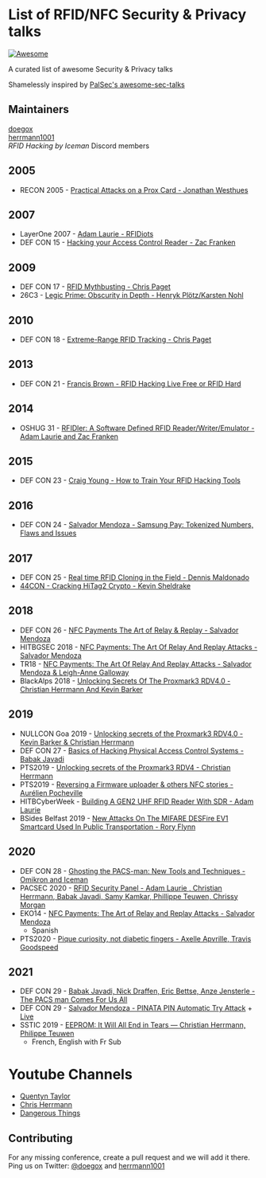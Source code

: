 # List of RFID/NFC Security & Privacy talks

[![Awesome](https://cdn.rawgit.com/sindresorhus/awesome/d7305f38d29fed78fa85652e3a63e154dd8e8829/media/badge.svg)](https://github.com/doegox/awesome-rfid-talks)

A curated list of awesome Security & Privacy talks

Shamelessly inspired by [PalSec's awesome-sec-talks](https://github.com/PaulSec/awesome-sec-talks)

## Maintainers

[doegox](https://twitter.com/doegox)  
[herrmann1001](https://twitter.com/herrmann1001)  
*RFID Hacking by Iceman* Discord members  

## 2005

* RECON 2005 - [Practical Attacks on a Prox Card - Jonathan Westhues](https://archive.org/details/recon-2005-proxcard)

## 2007

* LayerOne 2007 - [Adam Laurie - RFIDiots](https://www.youtube.com/watch?v=3vAvesYoHeo)
* DEF CON 15 - [Hacking your Access Control Reader - Zac Franken](https://www.youtube.com/watch?v=Bttr7fEfxiE)

## 2009

* DEF CON 17 - [RFID Mythbusting - Chris Paget](https://www.youtube.com/watch?v=SMm4g5yhDoY)
* 26C3 - [Legic Prime: Obscurity in Depth - Henryk Plötz/Karsten Nohl](https://fahrplan.events.ccc.de/congress/2009/Fahrplan/events/3709.en.html)

## 2010

* DEF CON 18 - [Extreme-Range RFID Tracking - Chris Paget](https://www.youtube.com/watch?v=q9_8F_BKeto)

## 2013

* DEF CON 21 - [Francis Brown - RFID Hacking Live Free or RFID Hard](https://www.youtube.com/watch?v=duzpEtkmAnI)

## 2014

* OSHUG 31 - [RFIDler: A Software Defined RFID Reader/Writer/Emulator - Adam Laurie and Zac Franken](https://www.youtube.com/watch?v=dmvTKWOVrIo)

## 2015

* DEF CON 23 - [Craig Young - How to Train Your RFID Hacking Tools](https://www.youtube.com/watch?v=kVMAgiJlQkI)

## 2016

* DEF CON 24 - [Salvador Mendoza - Samsung Pay: Tokenized Numbers, Flaws and Issues](https://www.youtube.com/watch?v=BqjyewIEFSc)

## 2017

* DEF CON 25 - [Real time RFID Cloning in the Field - Dennis Maldonado](https://www.youtube.com/watch?v=kUduHIygbY8)
* [44CON - Cracking HiTag2 Crypto - Kevin Sheldrake](https://www.youtube.com/watch?v=abx1hQDCKyg)

## 2018

* DEF CON 26 - [NFC Payments The Art of Relay & Replay - Salvador Mendoza](https://www.youtube.com/watch?v=MVU3gbPnk0g)
* HITBGSEC 2018 - [NFC Payments: The Art Of Relay And Replay Attacks - Salvador Mendoza](https://www.youtube.com/watch?v=e023wGfVaE0)
* TR18 - [NFC Payments: The Art Of Relay And Replay Attacks - Salvador Mendoza & Leigh-Anne Galloway](https://www.youtube.com/watch?v=mWPwuBsFNrc)
* BlackAlps 2018 - [Unlocking Secrets Of The Proxmark3 RDV4.0 - Christian Herrmann And Kevin Barker](https://www.youtube.com/watch?v=BBRE-bnNDKQ)

## 2019

* NULLCON Goa 2019 - [Unlocking secrets of the Proxmark3 RDV4.0 - Kevin Barker & Christian Herrmann](https://www.youtube.com/watch?v=1rTv8lyEtv8)
* DEF CON 27 - [Basics of Hacking Physical Access Control Systems - Babak Javadi](https://www.youtube.com/watch?v=LS5OQHUJaJE)
* PTS2019 - [Unlocking secrets of the Proxmark3 RDV4 - Christian Herrmann](https://passthesalt.ubicast.tv/videos/unlocking-secrets-of-the-proxmark3-rdv4/)
* PTS2019 - [Reversing a Firmware uploader & others NFC stories - Aurélien Pocheville](https://passthesalt.ubicast.tv/videos/reversing-a-firmware-uploader-others-nfc-stories/)
* HITBCyberWeek - [Building A GEN2 UHF RFID Reader With SDR - Adam Laurie](https://www.youtube.com/watch?v=QKi1OH8Zstk)
* BSides Belfast 2019 - [New Attacks On The MIFARE DESFire EV1 Smartcard Used In Public Transportation - Rory Flynn](https://www.youtube.com/watch?v=ZSrOq40z1i8)

## 2020

* DEF CON 28 - [Ghosting the PACS-man: New Tools and Techniques - Omikron and Iceman](https://www.youtube.com/watch?v=ghiHXK4GEzE)
* PACSEC 2020 - [RFID Security Panel - Adam Laurie , Christian Herrmann, Babak Javadi, Samy Kamkar, Phillippe Teuwen, Chrissy Morgan](https://www.youtube.com/watch?v=uMCBsU6LPxk)
* EKO14 - [NFC Payments: The Art of Relay and Replay Attacks - Salvador Mendoza](https://www.youtube.com/watch?v=27TWFDWtV8E)
  * Spanish
* PTS2020 - [Pique curiosity, not diabetic fingers -  Axelle Apvrille, Travis Goodspeed](https://passthesalt.ubicast.tv/videos/2020-pique-curiosity-not-diabetic-fingers/)

## 2021

* DEF CON 29 - [Babak Javadi, Nick Draffen, Eric Bettse, Anze Jensterle - The PACS man Comes For Us All](https://www.youtube.com/watch?v=NARJrwX_KFY)
* DEF CON 29 - [Salvador Mendoza - PINATA PIN Automatic Try Attack](https://www.youtube.com/watch?v=VOIvEqjJNOY) + [Live](https://www.youtube.com/watch?v=meRL_JXDQpk)
* SSTIC 2019 - [EEPROM: It Will All End in Tears — Christian Herrmann, Philippe Teuwen](https://static.sstic.org/videos2021/1080p/vostfr-eeprom_it_will_all_end_in_tears.mp4)
  * French, English with Fr Sub

# Youtube Channels

* [Quentyn Taylor](https://www.youtube.com/channel/UCL91C3IZDv3wfj2ABhdRIrw)
* [Chris Herrmann](https://www.youtube.com/channel/UCwukH1pDTWsv2DuT18dE1RA)
* [Dangerous Things](https://www.youtube.com/channel/UCiMeqSKIPTvyOMZe1n4Pp4A)

## Contributing

For any missing conference, create a pull request and we will add it there.
Ping us on Twitter: [@doegox](https://twitter.com/doegox) and [herrmann1001](https://twitter.com/herrmann1001)
